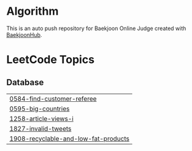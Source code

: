 # Algorithm
This is an auto push repository for Baekjoon Online Judge created with [BaekjoonHub](https://github.com/BaekjoonHub/BaekjoonHub).

<!---LeetCode Topics Start-->
# LeetCode Topics
## Database
|  |
| ------- |
| [0584-find-customer-referee](https://github.com/mxcoogi/Algorithm/tree/master/0584-find-customer-referee) |
| [0595-big-countries](https://github.com/mxcoogi/Algorithm/tree/master/0595-big-countries) |
| [1258-article-views-i](https://github.com/mxcoogi/Algorithm/tree/master/1258-article-views-i) |
| [1827-invalid-tweets](https://github.com/mxcoogi/Algorithm/tree/master/1827-invalid-tweets) |
| [1908-recyclable-and-low-fat-products](https://github.com/mxcoogi/Algorithm/tree/master/1908-recyclable-and-low-fat-products) |
<!---LeetCode Topics End-->